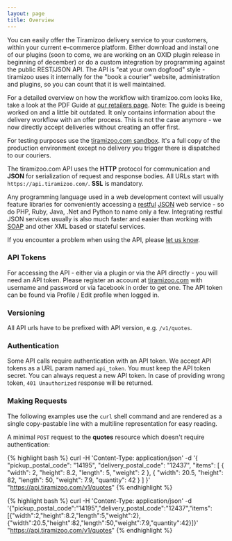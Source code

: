 ```yaml
---
layout: page
title: Overview
---
```


You can easily offer the Tiramizoo delivery service to your customers, within your current
e-commerce platform. Either download and install one of our plugins (soon to come, we are working
on an OXID plugin release in beginning of december) or do a custom integration by
programming against the public REST/JSON API. The API is "eat your own
dogfood" style - tiramizoo uses it internally for the "book a courier"
website, administration and plugins, so you can count that it is well maintained.

For a detailed overview on how the workflow with tiramizoo.com looks like, take a look at the
PDF Guide at [our retailers page](https://www.tiramizoo.com/retailers). Note: The guide is
beeing worked on and a little bit outdated. It only contains information about the delivery
workflow with an offer process. This is not the case anymore - we now directly accept deliveries
without creating an offer first.

For testing purposes use the [tiramizoo.com sandbox](/sandbox.html). It's a full copy of the production environment
except no delivery you trigger there is dispatched to our couriers.

The tiramizoo.com API uses the **HTTP** protocol for communication and **JSON**
for serialization of request and response bodies.  All URLs start with
`https://api.tiramizoo.com/`. **SSL** is mandatory.

Any programming language used in a web development context will usually
feature libraries for conveniently accessing a [restful](http://en.wikipedia.org/wiki/Representational_state_transfer) [JSON](http://en.wikipedia.org/wiki/JSON) web service - so do
PHP, Ruby, Java, .Net and Python to name only a few. Integrating restful
JSON services usually is also much faster and easier than working with
[SOAP](http://en.wikipedia.org/wiki/SOAP) and other XML based or stateful services.

If you encounter a problem when using the API, please
[let us know](https://github.com/tiramizoo/tiramizoo.github.com/issues/new).

### API Tokens


For accessing the API - either via a plugin or via the API directly - you
will need an API token. Please register an account at [tiramizoo.com](https://www.tiramizoo.com)
with username and password or via facebook in order to get one. The API token
can be found via Profile / Edit profile when logged in.

### Versioning


All API urls have to be prefixed with API version, e.g. `/v1/quotes`.

### Authentication

Some API calls require authentication with an API token. We accept API
tokens as a URL param named `api_token`. You must keep the API token
secret. You can always request a new API token.
In case of providing wrong token, `401 Unauthorized` response will be returned.

### Making Requests


The following examples use the `curl` shell command and are rendered as a
single copy-pastable line with a multiline representation for easy
reading.

A minimal `POST` request to the **quotes** resource which doesn't require
authentication:

{% highlight bash %}
curl -H 'Content-Type: application/json' -d '{
  "pickup_postal_code": "14195",
  "delivery_postal_code": "12437",
  "items": [
    {
      "width": 2,
      "height": 8.2,
      "length": 5,
      "weight": 2
    }, {
      "width": 20.5,
      "height": 82,
      "length": 50,
      "weight": 7.9,
      "quantity": 42
    }
  ]
}' "https://api.tiramizoo.com/v1/quotes"
{% endhighlight %}

{% highlight bash %}
curl -H 'Content-Type: application/json' -d '{"pickup_postal_code":"14195","delivery_postal_code":"12437","items":[{"width":2,"height":8.2,"length":5,"weight":2},{"width":20.5,"height":82,"length":50,"weight":7.9,"quantity":42}]}' "https://api.tiramizoo.com/v1/quotes"
{% endhighlight %}
